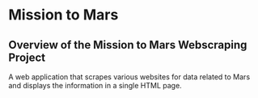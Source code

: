 # Mission to Mars

## Overview of the Mission to Mars Webscraping Project

A web application that scrapes various websites for data related to Mars and displays the information in a single HTML page. 